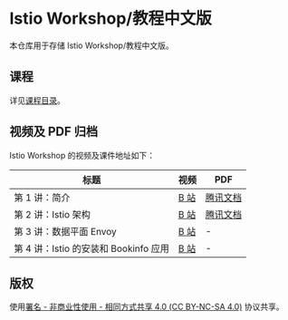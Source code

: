 # Istio Workshop/教程中文版
本仓库用于存储 Istio Workshop/教程中文版。

## 课程

详见[课程目录](SUMMARY.md)。

## 视频及 PDF 归档

Istio Workshop 的视频及课件地址如下：

| 标题          | 视频                                                 | PDF                                                   |
| ------------- | ---------------------------------------------------- | ----------------------------------------------------- |
| 第 1 讲：简介 | [B 站](https://www.bilibili.com/video/BV1Gr4y1a7gt/) | [腾讯文档](https://docs.qq.com/pdf/DRU55RlBLTEdEbVR2) |
| 第 2 讲：Istio 架构 | [B 站](https://www.bilibili.com/video/BV1BL4y137C5/) | [腾讯文档](https://docs.qq.com/pdf/DRXRiVXlXVWxZRXNi)|
| 第 3 讲：数据平面 Envoy | [B 站](https://bilibili.com/video/BV1vU4y1Z7FM/) | - |
| 第 4 讲：Istio 的安装和 Bookinfo 应用 | [B 站](https://www.bilibili.com/video/BV1X34y1b76Q) | - |

## 版权

使用[署名 - 非商业性使用 - 相同方式共享 4.0 (CC BY-NC-SA 4.0)](https://creativecommons.org/licenses/by-nc-sa/4.0/deed.zh)  协议共享。
